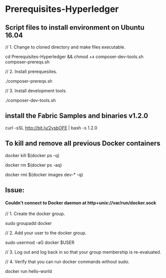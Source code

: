 # Prerequisites-Hyperledger
## Script files to install environment on Ubuntu 16.04

// 1. Change to cloned directory and make files executable.

cd Prerequisites-Hyperledger && chmod +x composer-dev-tools.sh composer-prereqs.sh

// 2. Install prerequesites.

./composer-prereqs.sh 

// 3. Install development tools.

./composer-dev-tools.sh 

## install the Fabric Samples and binaries v1.2.0

curl -sSL http://bit.ly/2ysbOFE | bash -s 1.2.0


## To kill and remove all previous Docker containers

docker kill $(docker ps -q)

docker rm $(docker ps -aq)

docker rmi $(docker images dev-* -q)


## Issue: 

#### Couldn't connect to Docker daemon at http+unix://var/run/docker.sock

// 1. Create the docker group.

sudo groupadd docker 

// 2. Add your user to the docker group.

sudo usermod -aG docker $USER 

// 3. Log out and log back in so that your group membership is re-evaluated.

// 4. Verify that you can run docker commands without sudo.

docker run hello-world 
